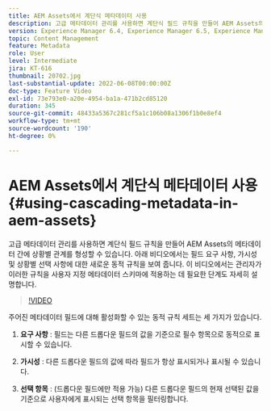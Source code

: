 ```yaml
---
title: AEM Assets에서 계단식 메타데이터 사용
description: 고급 메타데이터 관리를 사용하면 계단식 필드 규칙을 만들어 AEM Assets의 메타데이터 간에 상황별 관계를 형성할 수 있습니다. 아래 비디오에서는 필드 요구 사항, 가시성 및 상황별 선택 사항에 대한 새로운 동적 규칙을 보여 줍니다. 이 비디오에서는 관리자가 이러한 규칙을 사용자 지정 메타데이터 스키마에 적용하는 데 필요한 단계도 자세히 설명합니다.
version: Experience Manager 6.4, Experience Manager 6.5, Experience Manager as a Cloud Service
topic: Content Management
feature: Metadata
role: User
level: Intermediate
jira: KT-616
thumbnail: 20702.jpg
last-substantial-update: 2022-06-08T00:00:00Z
doc-type: Feature Video
exl-id: 73e793e0-a20e-4954-ba1a-471b2cd85120
duration: 345
source-git-commit: 48433a5367c281cf5a1c106b08a1306f1b0e8ef4
workflow-type: tm+mt
source-wordcount: '190'
ht-degree: 0%

---
```


# AEM Assets에서 계단식 메타데이터 사용{#using-cascading-metadata-in-aem-assets}

고급 메타데이터 관리를 사용하면 계단식 필드 규칙을 만들어 AEM Assets의 메타데이터 간에 상황별 관계를 형성할 수 있습니다. 아래 비디오에서는 필드 요구 사항, 가시성 및 상황별 선택 사항에 대한 새로운 동적 규칙을 보여 줍니다. 이 비디오에서는 관리자가 이러한 규칙을 사용자 지정 메타데이터 스키마에 적용하는 데 필요한 단계도 자세히 설명합니다.

>[!VIDEO](https://video.tv.adobe.com/v/20702?quality=12&learn=on)

주어진 메타데이터 필드에 대해 활성화할 수 있는 동적 규칙 세트는 세 가지가 있습니다.

1. **요구 사항** : 필드는 다른 드롭다운 필드의 값을 기준으로 필수 항목으로 동적으로 표시할 수 있습니다.

2. **가시성** : 다른 드롭다운 필드의 값에 따라 필드가 항상 표시되거나 표시될 수 있습니다.

3. **선택 항목** : (드롭다운 필드에만 적용 가능) 다른 드롭다운 필드의 현재 선택된 값을 기준으로 사용자에게 표시되는 선택 항목을 필터링합니다.
